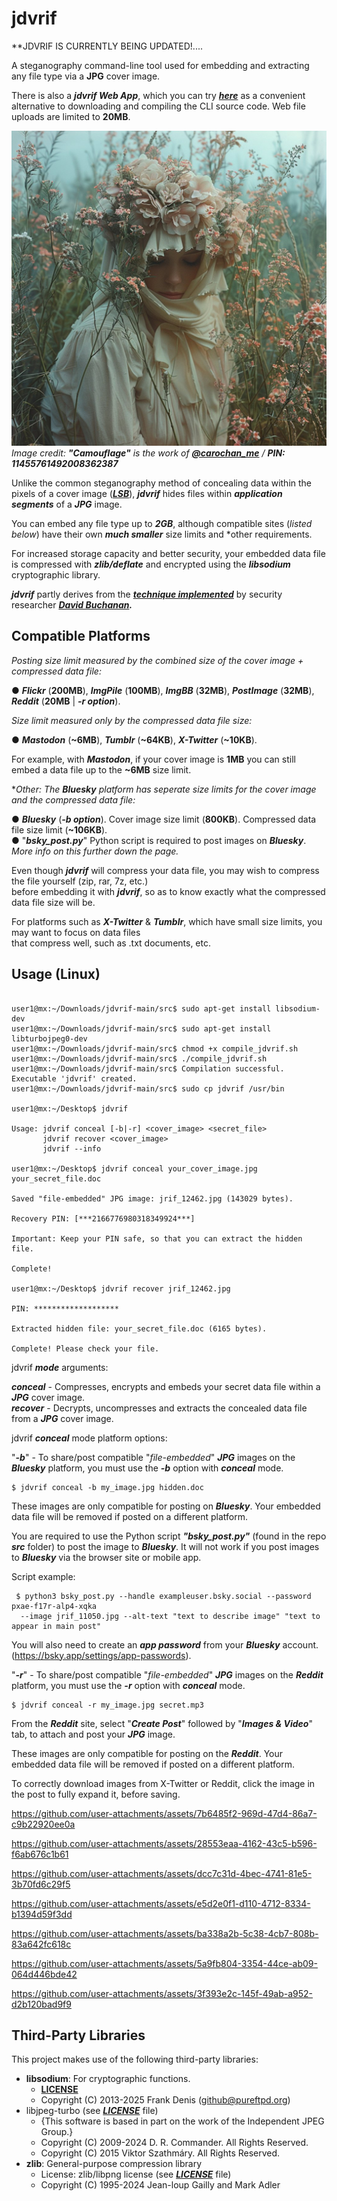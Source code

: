 # jdvrif
**JDVRIF IS CURRENTLY BEING UPDATED!....

A steganography command-line tool used for embedding and extracting any file type via a **JPG** cover image.  

There is also a ***jdvrif Web App***, which you can try [***here***](https://cleasbycode.co.uk/jdvrif/index/) as a convenient alternative to downloading and compiling the CLI source code. Web file uploads are limited to **20MB**.    

![Demo Image](https://github.com/CleasbyCode/jdvrif/blob/main/demo_image/jrif_60228.jpg)  
*Image credit: **"Camouflage"** is the work of [***@carochan_me***](https://x.com/carochan_me) / ***PIN: 11455761492008362387****

Unlike the common steganography method of concealing data within the pixels of a cover image ([***LSB***](https://ctf101.org/forensics/what-is-stegonagraphy/)), ***jdvrif*** hides files within ***application segments*** of a ***JPG*** image. 

You can embed any file type up to ***2GB***, although compatible sites (*listed below*) have their own ***much smaller*** size limits and *other requirements.  

For increased storage capacity and better security, your embedded data file is compressed with ***zlib/deflate*** and encrypted using the ***libsodium*** cryptographic library.  

***jdvrif*** partly derives from the ***[technique implemented](https://www.vice.com/en/article/bj4wxm/tiny-picture-twitter-complete-works-of-shakespeare-steganography)*** by security researcher ***[David Buchanan](https://www.da.vidbuchanan.co.uk/).*** 
## Compatible Platforms
*Posting size limit measured by the combined size of the cover image + compressed data file:*  

● ***Flickr*** (**200MB**), ***ImgPile*** (**100MB**), ***ImgBB*** (**32MB**), ***PostImage*** (**32MB**), ***Reddit*** (**20MB** | ***-r option***).  

*Size limit measured only by the compressed data file size:*  

● ***Mastodon*** (**~6MB**), ***Tumblr*** (**~64KB**), ***X-Twitter*** (**~10KB**).  

For example, with ***Mastodon***, if your cover image is **1MB** you can still embed a data file up to the **~6MB** size limit.

**Other: The ***Bluesky*** platform has seperate size limits for the cover image and the compressed data file:*  

● ***Bluesky*** (***-b option***). Cover image size limit (**800KB**). Compressed data file size limit (**~106KB**).  
● "***bsky_post.py***" Python script is required to post images on ***Bluesky***. *More info on this further down the page.*

Even though ***jdvrif*** will compress your data file, you may wish to compress the file yourself (zip, rar, 7z, etc.)  
before embedding it with ***jdvrif***, so as to know exactly what the compressed data file size will be.   

For platforms such as ***X-Twitter*** & ***Tumblr***, which have small size limits, you may want to focus on data files  
that compress well, such as .txt documents, etc.
  
## Usage (Linux)

```console

user1@mx:~/Downloads/jdvrif-main/src$ sudo apt-get install libsodium-dev
user1@mx:~/Downloads/jdvrif-main/src$ sudo apt-get install libturbojpeg0-dev
user1@mx:~/Downloads/jdvrif-main/src$ chmod +x compile_jdvrif.sh
user1@mx:~/Downloads/jdvrif-main/src$ ./compile_jdvrif.sh
user1@mx:~/Downloads/jdvrif-main/src$ Compilation successful. Executable 'jdvrif' created.
user1@mx:~/Downloads/jdvrif-main/src$ sudo cp jdvrif /usr/bin

user1@mx:~/Desktop$ jdvrif 

Usage: jdvrif conceal [-b|-r] <cover_image> <secret_file>
       jdvrif recover <cover_image>  
       jdvrif --info

user1@mx:~/Desktop$ jdvrif conceal your_cover_image.jpg your_secret_file.doc
  
Saved "file-embedded" JPG image: jrif_12462.jpg (143029 bytes).

Recovery PIN: [***2166776980318349924***]

Important: Keep your PIN safe, so that you can extract the hidden file.

Complete!
        
user1@mx:~/Desktop$ jdvrif recover jrif_12462.jpg

PIN: *******************

Extracted hidden file: your_secret_file.doc (6165 bytes).

Complete! Please check your file.

```
jdvrif ***mode*** arguments:
 
  ***conceal*** - Compresses, encrypts and embeds your secret data file within a ***JPG*** cover image.  
  ***recover*** - Decrypts, uncompresses and extracts the concealed data file from a ***JPG*** cover image.
 
jdvrif ***conceal*** mode platform options:
 
  "***-b***" - To share/post compatible "*file-embedded*" ***JPG*** images on the ***Bluesky*** platform, you must use the ***-b*** option with ***conceal*** mode.
  ```console
  $ jdvrif conceal -b my_image.jpg hidden.doc
  ```
  These images are only compatible for posting on ***Bluesky***. Your embedded data file will be removed if posted on a different platform.
 
  You are required to use the Python script ***"bsky_post.py"*** (found in the repo ***src*** folder) to post the image to ***Bluesky***.
  It will not work if you post images to ***Bluesky*** via the browser site or mobile app.

  Script example:
  
  ```console
   $ python3 bsky_post.py --handle exampleuser.bsky.social --password pxae-f17r-alp4-xqka
    --image jrif_11050.jpg --alt-text "text to describe image" "text to appear in main post"
  ```
   You will also need to create an ***app password*** from your ***Bluesky*** account. (https://bsky.app/settings/app-passwords).

   "***-r***" - To share/post compatible "*file-embedded*" ***JPG*** images on the ***Reddit*** platform, you must use the ***-r*** option with ***conceal*** mode.
   ```console
  $ jdvrif conceal -r my_image.jpg secret.mp3 
   ```
   From the ***Reddit*** site, select "***Create Post***" followed by "***Images & Video***" tab, to attach and post your ***JPG*** image.
  
   These images are only compatible for posting on the ***Reddit***. Your embedded data file will be removed if posted on a different platform.
  
 To correctly download images from X-Twitter or Reddit, click the image in the post to fully expand it, before saving.

https://github.com/user-attachments/assets/7b6485f2-969d-47d4-86a7-c9b22920ee0a

https://github.com/user-attachments/assets/28553eaa-4162-43c5-b596-f6ab676c1b61

https://github.com/user-attachments/assets/dcc7c31d-4bec-4741-81e5-3b70fd6c29f5

https://github.com/user-attachments/assets/e5d2e0f1-d110-4712-8334-b1394d59f3dd

https://github.com/user-attachments/assets/ba338a2b-5c38-4cb7-808b-83a642fc618c

https://github.com/user-attachments/assets/5a9fb804-3354-44ce-ab09-064d446bde42

https://github.com/user-attachments/assets/3f393e2c-145f-49ab-a952-d2b120bad9f9

## Third-Party Libraries

This project makes use of the following third-party libraries:

- **libsodium**: For cryptographic functions.
  - [**LICENSE**](https://github.com/jedisct1/libsodium/blob/master/LICENSE)
  - Copyright (C) 2013-2025 Frank Denis (github@pureftpd.org)
- libjpeg-turbo (see [***LICENSE***](https://github.com/libjpeg-turbo/libjpeg-turbo/blob/main/LICENSE.md) file)  
  - {This software is based in part on the work of the Independent JPEG Group.}
  - Copyright (C) 2009-2024 D. R. Commander. All Rights Reserved.
  - Copyright (C) 2015 Viktor Szathmáry. All Rights Reserved.
- **zlib**: General-purpose compression library
  - License: zlib/libpng license (see [***LICENSE***](https://github.com/madler/zlib/blob/develop/LICENSE) file)
  - Copyright (C) 1995-2024 Jean-loup Gailly and Mark Adler
    
##
